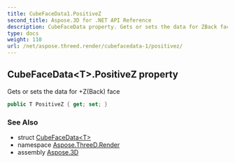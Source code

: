 ```yaml
---
title: CubeFaceData1.PositiveZ
second_title: Aspose.3D for .NET API Reference
description: CubeFaceData property. Gets or sets the data for ZBack face
type: docs
weight: 110
url: /net/aspose.threed.render/cubefacedata-1/positivez/
---
```

## CubeFaceData&lt;T&gt;.PositiveZ property

Gets or sets the data for +Z(Back) face

```csharp
public T PositiveZ { get; set; }
```

### See Also

* struct [CubeFaceData&lt;T&gt;](../)
* namespace [Aspose.ThreeD.Render](../../cubefacedata-1/)
* assembly [Aspose.3D](../../../)


